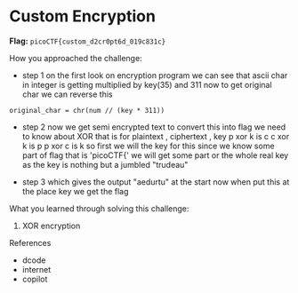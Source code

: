 # Custom Encryption

**Flag:** `picoCTF{custom_d2cr0pt6d_019c831c}`

How you approached the challenge:

- step 1
on the first look on encryption program we can see that ascii char in integer is getting multiplied by key(35) and 311
now to get original char we can reverse this 
```
original_char = chr(num // (key * 311))
```

- step 2
now we get semi encrypted text to convert this into flag we need to know about XOR
that is for plaintext , ciphertext , key
p xor k is c
c xor k is p
p xor c is k
so first we will the key
for this since we know some part of flag that is 'picoCTF{' we will get some part or the whole real key as the key is nothing but a jumbled "trudeau"

- step 3
  which gives the output "aedurtu" at the start now when put this at the place key we get the flag



What you learned through solving this challenge:

1. XOR encryption


References

- dcode
- internet
- copilot
